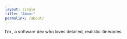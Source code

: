 ```yaml
---
layout: single
title: "About"
permalink: /about/
---
```


I’m <your name>, a software dev who loves detailed, realistic itineraries.
